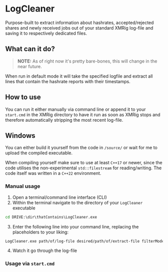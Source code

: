 # LogCleaner
Purpose-built to extract information about hashrates, accepted/rejected shares and newly received jobs out of your standard XMRig log-file and saving it to respectively dedicated files.

## What can it do?
> **NOTE:** As of right now it's pretty bare-bones, this will change in the near future.

When run in default mode it will take the specified logfile and extract all lines that contain the hashrate reports with their timestamps.

## How to use
You can run it either manually via command line or append it to your `start.cmd` in the XMRig directory to have it run as soon as XMRig stops and therefore automatically stripping the most recent log-file.

## Windows
You can either build it yourself from the code in `/source/` or wait for me to upload the compiled executable.

When compiling yourself make sure to use at least `C++17` or newer, since the code utilises the non-experimental `std::filestream` for reading/writing. The code itself was written in a `C++22` environment.

### Manual usage
 1. Open a terminal/command line interface (CLI)
 2. Within the terminal navigate to the directory of your `LogCleaner` executable

```.cmd
cd DRIVE:\dir\thatContains\LogCleaner.exe
```

 3. Enter the following line into your command line, replacing the placeholders to your liking:
     
```.sh
LogCleaner.exe path/of/log-file desired/path/of/extract-file filterMode
```

 4. Watch it go through the log-file

### Usage via `start.cmd`